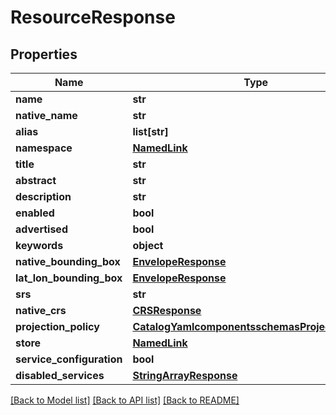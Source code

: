 # ResourceResponse

## Properties
Name | Type | Description | Notes
------------ | ------------- | ------------- | -------------
**name** | **str** |  | [optional] 
**native_name** | **str** |  | [optional] 
**alias** | **list[str]** |  | [optional] 
**namespace** | [**NamedLink**](NamedLink.md) |  | [optional] 
**title** | **str** |  | [optional] 
**abstract** | **str** |  | [optional] 
**description** | **str** |  | [optional] 
**enabled** | **bool** |  | [optional] 
**advertised** | **bool** |  | [optional] 
**keywords** | **object** |  | [optional] 
**native_bounding_box** | [**EnvelopeResponse**](EnvelopeResponse.md) |  | [optional] 
**lat_lon_bounding_box** | [**EnvelopeResponse**](EnvelopeResponse.md) |  | [optional] 
**srs** | **str** |  | [optional] 
**native_crs** | [**CRSResponse**](CRSResponse.md) |  | [optional] 
**projection_policy** | [**CatalogYamlcomponentsschemasProjectionPolicy**](CatalogYamlcomponentsschemasProjectionPolicy.md) |  | [optional] 
**store** | [**NamedLink**](NamedLink.md) |  | [optional] 
**service_configuration** | **bool** |  | [optional] 
**disabled_services** | [**StringArrayResponse**](StringArrayResponse.md) |  | [optional] 

[[Back to Model list]](../README.md#documentation-for-models) [[Back to API list]](../README.md#documentation-for-api-endpoints) [[Back to README]](../README.md)

